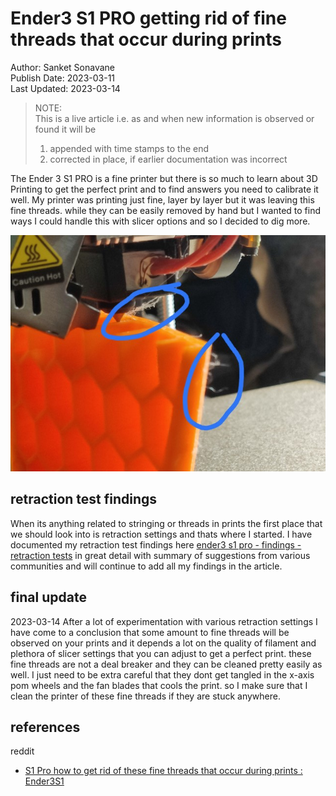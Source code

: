 # Ender3 S1 PRO getting rid of fine threads that occur during prints 

Author: Sanket Sonavane   
Publish Date: 2023-03-11   
Last Updated: 2023-03-14

> NOTE:  
> This is a live article i.e. as and when new information is observed or found it will be  
> 1. appended with time stamps to the end  
> 2. corrected in place, if earlier documentation was incorrect  

The Ender 3 S1 PRO is a fine printer but there is so much to learn about 3D Printing to get the perfect print and to find answers you need to calibrate it well. My printer was printing just fine, layer by layer but it was leaving this fine threads. while they can be easily removed by hand but I wanted to find ways I could handle this with slicer options and so I decided to dig more. 

![](/assets/img/s1-pro/s1pro-fine-threads-query-sm.jpg)

## retraction test findings
When its anything related to stringing or threads in prints the first place that we should look into is retraction settings and thats where I started.
I have documented my retraction test findings here [ender3 s1 pro - findings - retraction tests](/articles/20230309-ender3-s1-pro-retraction-test) in great detail with summary of suggestions from various communities and will continue to add all my findings in the article.

## final update

2023-03-14
After a lot of experimentation with various retraction settings I have come to a conclusion that some amount to fine threads will be observed on your prints and it depends a lot on the quality of filament and plethora of slicer settings that you can adjust to get a perfect print. these fine threads are not a deal breaker and they can be cleaned pretty easily as well. I just need to be extra careful that they dont get tangled in the x-axis pom wheels and the fan blades that cools the print. so I make sure that I clean the printer of these fine threads if they are stuck anywhere. 

## references

reddit   
- [S1 Pro how to get rid of these fine threads that occur during prints : Ender3S1](https://www.reddit.com/r/Ender3S1/comments/11moh4t/s1_pro_how_to_get_rid_of_these_fine_threads_that/)


